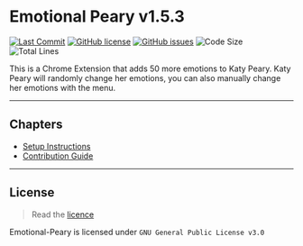 # Emotional Peary v1.5.3

[![Last Commit](https://img.shields.io/github/last-commit/Ryan-Huang1/Weather-On-Mars.svg)](https://github.com/Ryan-Huang1/Weather-On-Mars/commits/master) [![GitHub license](https://img.shields.io/github/license/Ryan-Huang1/Weather-On-Mars)](https://github.com/Ryan-Huang1/Weather-On-Mars/blob/master/LICENSE) [![GitHub issues](https://img.shields.io/github/issues/Ryan-Huang1/Weather-On-Mars)](https://github.com/Ryan-Huang1/Weather-On-Mars/issues) ![Code Size](https://img.shields.io/github/languages/code-size/Ryan-Huang1/Weather-On-Mars.svg) ![Total Lines](https://img.shields.io/tokei/lines/github/Ryan-Huang1/Weather-On-Mars.svg)

This is a Chrome Extension that adds 50 more emotions to Katy Peary. Katy Peary will randomly change her emotions, you can also manually change her emotions with the menu.

---

## Chapters

- [Setup Instructions](general/SET_UP.md)
- [Contribution Guide](general/CONTRIBUTING.md)

---

## License

> Read the [licence](general/LICENSE)
>
Emotional-Peary is licensed under `GNU General Public License v3.0`

